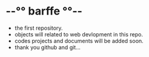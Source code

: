 # --°° barffe °°--
* the first repository.
* objects will related to web devlopment in this repo.
* codes projects and documents will be added soon.
* thank you github and git...
